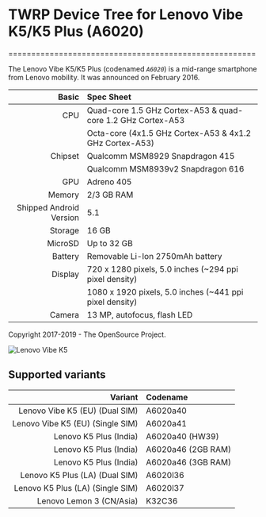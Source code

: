 # TWRP Device Tree for Lenovo Vibe K5/K5 Plus (A6020)
======================================================

The Lenovo Vibe K5/K5 Plus (codenamed _`A6020`_) is a mid-range smartphone from Lenovo mobility.
It was announced on February 2016.

Basic   | Spec Sheet
-------:|:-------------------------
CPU     | Quad-core 1.5 GHz Cortex-A53 & quad-core 1.2 GHz Cortex-A53
` `	| Octa-core (4x1.5 GHz Cortex-A53 & 4x1.2 GHz Cortex-A53)
Chipset | Qualcomm MSM8929 Snapdragon 415
` `	| Qualcomm MSM8939v2 Snapdragon 616
GPU     | Adreno 405
Memory  | 2/3 GB RAM
Shipped Android Version | 5.1
Storage | 16 GB
MicroSD | Up to 32 GB
Battery | Removable Li-Ion 2750mAh battery
Display | 720 x 1280 pixels, 5.0 inches (~294 ppi pixel density)
` `	| 1080 x 1920 pixels, 5.0 inches (~441 ppi pixel density)
Camera  | 13 MP, autofocus, flash LED

Copyright 2017-2019 - The OpenSource Project.

![Lenovo Vibe K5](http://cdn2.gsmarena.com/vv/bigpic/lenovo-k5.jpg "Lenovo Vibe K5")

Supported variants
------------------
Variant | Codename
-------:|:--------
Lenovo Vibe K5 (EU) (Dual SIM) | A6020a40
Lenovo Vibe K5 (EU) (Single SIM) | A6020a41
Lenovo K5 Plus (India) | A6020a40 (HW39)
Lenovo K5 Plus (India) | A6020a46 (2GB RAM)
Lenovo K5 Plus (India) | A6020a46 (3GB RAM)
Lenovo K5 Plus (LA) (Dual SIM) | A6020l36
Lenovo K5 Plus (LA) (Single SIM) | A6020l37
Lenovo Lemon 3 (CN/Asia) | K32C36

